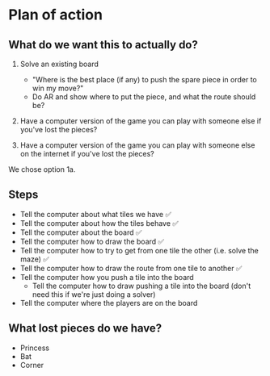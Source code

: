 # Plan of action

## What do we want this to actually do?

 1. Solve an existing board
    * "Where is the best place (if any) to push the spare piece in order to win my move?"
    * Do AR and show where to put the piece, and what the route should be?

 2. Have a computer version of the game you can play with someone else if you've lost the pieces?

 3. Have a computer version of the game you can play with someone else on the internet if you've lost the pieces?

We chose option 1a.

## Steps
 * Tell the computer about what tiles we have ✅
 * Tell the computer about how the tiles behave ✅
 * Tell the computer about the board ✅
 * Tell the computer how to draw the board ✅
 * Tell the computer how to try to get from one tile the other (i.e. solve the maze) ✅
 * Tell the computer how to draw the route from one tile to another ✅
 * Tell the computer how you push a tile into the board
     * Tell the computer how to draw pushing a tile into the board (don't need this if we're just doing a solver)
 * Tell the computer where the players are on the board

## What lost pieces do we have?
  * Princess
  * Bat
  * Corner